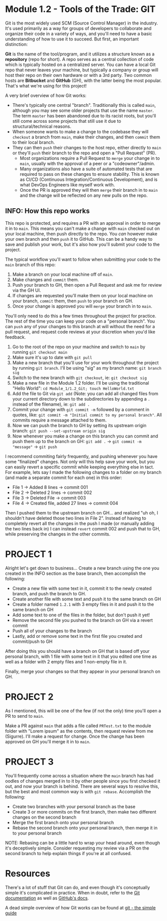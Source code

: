 # Module 1.2 - Tools of the Trade: GIT

Git is the most widely used SCM (Source Control Manager) in the industry. It's used primarily as a way for groups of developers to collaborate and organize their code in a variety of ways, and you'll need to have a basic understanding of how to use it to succeed. But first, an important distinction:

**Git** is the name of the tool/program, and it utilizes a structure known as a **repository** (repo for short). A repo serves as a central collection of code which is typically hosted on a centralized server. You can have a local Git repo that never leaves your machine, but typically a company or group will host their repo on their own hardware or with a 3rd party. Two common hosts are **Bitbucket** and **GitHub** (GH), with the latter being the most popular. That's what we're using for this project!

A very brief overview of how Git works:

* There's typically one central "branch". Traditionally this is called `main`, although you may see some older projects that use the name `master`. The term `master` has been abandoned due to its racist roots, but you'll still come across some projects that still use it due to structural/technical reasons.
* When someone wants to make a change to the codebase they will `checkout` a branch from `main`, make their changes, and then `commit` them to their local branch.
* They can then `push` their changes to the host repo, either directly to `main` or they'll `push` their branch to the repo and open a "Pull Request" (PR). 
	* Most organizations require a Pull Request to `merge` your change in to `main`, usually with the approval of a peer or a "codeowner"/admin.
	* Many organizations also have a suite of automated tests that are required to pass on these changes to ensure stability. This is known as CI/CD (Continuous Integration/Continuous Development), and is what DevOps Engineers like myself work with.
	* Once the PR is approved they will then `merge` their branch in to `main` and the change will be reflected on any new pulls on the repo.

## INFO: How this repo works

This repo is protected, and requires a PR with an approval in order to merge it in to `main`. This means you can't make a change with `main` checked out on your local machine, then push directly to the repo. You *can* however make your own branch and then `push` it to GitHub. This can be a handy way to save and publish your work, but it's also how you'll submit your code to the project.

The typical workflow you'll want to follow when submitting your code to the `main` branch of this repo:

1. Make a branch on your local machine off of `main`.
2. Make changes and `commit` them.
3. Push your branch to GH, then open a Pull Request and ask me for review via the GH UI.
4. If changes are requested you'll make them on your local machine on your branch, `commit` them, then `push` to your branch on GH.
5. Once your change is approved you will `merge` your branch in to `main`.

You'll only need to do this a few times throughout the project for practice. The rest of the time you can keep your code on a "personal branch". You can `push` any of your changes to this branch at will without the need for a pull request, and request code reviews at your discretion when you'd like feedback.

1. Go to the root of the repo on your machine and switch to `main` by running `git checkout main`
2. Make sure it's up to date with `git pull`
3. Make a new branch that you'll use for your work throughout the project by running `git branch`. I'll be using "sig" as my branch name: `git branch sig`
4. Switch to the new branch with `git checkout`, ie: `git checkout sig`
5. Make a new file in the Module 1.2 folder. I'll be using the traditional "Hello World": `cd Module_1/1.2_Git; touch HelloWorld.txt`
6. Add the file to Git via `git add` (Note: you can add all changed files from your current directory down to the subdirectories by appending a `.` instead of the filename), ie: `git add .`
7. Commit your change with `git commit -m` followed by a comment in quotes, like: `git commit -m "Initial commit to my personal branch"`. All commits require a message attached to them.
8. Now we can push the branch to GH by setting its upstream origin branch: `git push --set-upstream origin sig`
9. Now whenever you make a change on this branch you can commit and push them up to the branch on GH: `git add .` -> `git commit -m "message"` -> `git push`

I recommend commiting fairly frequently, and pushing whenever you have some "finalized" changes. Not only will this help save your work, but you can easily revert a specific commit while keeping everything else in tact. For example, lets say I made the following changes to a folder on my branch (and made a separate commit for each one) in this order:

* File 1 -> Added 8 lines -> commit 001
* File 2 -> Deleted 2 lines -> commit 002
* File 3 -> Deleted File -> commit 003
* File 4 -> Created file, added 27 lines -> commit 004

Then I pushed them to the upstream branch on GH... and realized "uh oh, I shouldn't have deleted those two lines in File 2". Instead of having to completely revert all the changes in the push I made (or manually adding the two lines back in) I can instead `revert` commit 002 and push that to GH, while preserving the changes in the other commits.

# PROJECT 1

Alright let's get down to business... Create a new branch using the one you created in the INFO section as the base branch, then accomplish the following:

* Create a new file with some text in it, commit it to the newly created branch, and push the branch to GH.
* Create another file with some text and push it to the same branch on GH
* Create a folder named `1.2.1` with 3 empty files in it and push it to the same branch on GH
* Add some text to one of the files in the folder, but don't push it yet!
* Remove the second file you pushed to the branch on GH via a revert commit
* Push all of your changes to the branch
* Lastly, add or remove some text in the first file you created and commit/push to GH

After doing this you should have a branch on GH that is based off your personal branch, with 1 file with some text in it that you edited one time as well as a folder with 2 empty files and 1 non-empty file in it.

Finally, merge your changes so that they appear in your personal branch on GH.

# PROJECT 2

As I mentioned, this will be one of the few (if not the only) time you'll open a PR to send to `main`. 

Make a PR against `main` that adds a file called `PRTest.txt` to the module folder with "Lorem ipsum" as the contents, then request review from me (Sigurre). I'll make a request for change. Once the change has been approved on GH you'll merge it in to `main`.

# PROJECT 3

You'll frequently come across a situation where the `main` branch has had oodles of changes merged in to it by other people since you first checked it out, and now your branch is behind. There are several ways to resolve this, but the best and most common way is with `git rebase`. Accomplish the following:

* Create two branches with your personal branch as the base
* Create 3 or more commits on the first branch, then make two different changes on the second branch
* Merge the first branch onto your personal branch
* Rebase the second branch onto your personal branch, then merge it in to your personal branch

NOTE: Rebasing can be a little hard to wrap your head around, even though it's deceptively simple. Consider requesting my review via a PR on the second branch to help explain things if you're at all confused.

# Resources

There's a lot of stuff that Git can do, and even though it's conceptually simple it's complicated in practice. When in doubt, refer to the [Git documentation](https://git-scm.com/doc) as well as [GitHub's docs](https://docs.github.com/en).

A dead simple overview of how Git works can be found at [git - the simple guide](https://rogerdudler.github.io/git-guide/)
